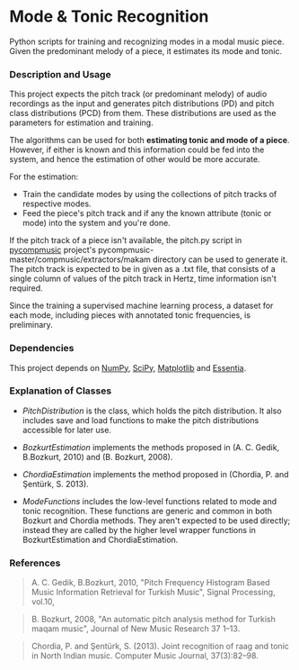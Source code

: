 # Mode & Tonic Recognition
Python scripts for training and recognizing modes in a modal music piece. Given the predominant melody of a piece, it estimates its mode and tonic.

### Description and Usage
This project expects the pitch track (or predominant melody) of audio recordings as the input and generates pitch distributions (PD) and
pitch class distributions (PCD) from them. These distributions are used as the parameters for estimation and training.

The algorithms can be used for both **estimating tonic and mode of a piece**. However, if either is known and this information could be
fed into the system, and hence the estimation of other would be more accurate.

For the estimation:
* Train the candidate modes by using the collections of pitch tracks of respective modes.
* Feed the piece's pitch track and if any the known attribute (tonic or mode) into the system and you're done.

If the pitch track of a piece isn't available, the pitch.py script in [pycompmusic](https://github.com/mtg/pycompmusic)
project's pycompmusic-master/compmusic/extractors/makam directory can be used to generate it. The pitch track is expected
to be in given as a .txt file, that consists of a single column of values of the pitch track in Hertz, time information
isn't required.

Since the training a supervised machine learning process, a dataset for each mode, including pieces with annotated tonic frequencies, is preliminary.

### Dependencies
This project depends on [NumPy](http://www.numpy.org/), [SciPy](http://www.scipy.org/), [Matplotlib](http://matplotlib.org/) and [Essentia](https://github.com/MTG/essentia).

### Explanation of Classes
* *PitchDistribution* is the class, which holds the pitch distribution. It also includes save and load functions to make the pitch distributions accessible for later use.

* *BozkurtEstimation* implements the methods proposed in (A. C. Gedik, B.Bozkurt, 2010) and (B. Bozkurt, 2008).

* *ChordiaEstimation* implements the method proposed in (Chordia, P. and Şentürk, S. 2013).

* *ModeFunctions* includes the low-level functions related to mode and tonic recognition. These functions are generic and common in both Bozkurt and Chordia methods.
They aren't expected to be used directly; instead they are called by the higher level wrapper functions in BozkurtEstimation and ChordiaEstimation.

### References

> A. C. Gedik, B.Bozkurt, 2010, "Pitch Frequency Histogram Based Music Information Retrieval for Turkish Music", Signal Processing, vol.10,

> B. Bozkurt, 2008, "An automatic pitch analysis method for Turkish maqam music", Journal of New Music Research 37 1–13.

> Chordia, P. and Şentürk, S. (2013). Joint recognition of raag and tonic in North Indian music. Computer Music Journal, 37(3):82–98.